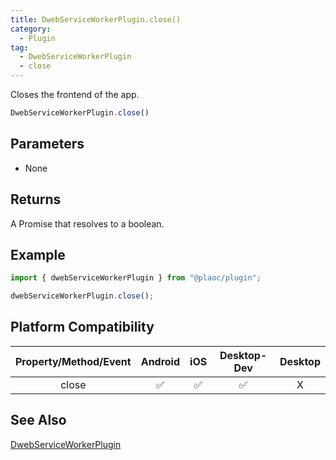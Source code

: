 ```yaml
---
title: DwebServiceWorkerPlugin.close()
category:
  - Plugin
tag:
  - DwebServiceWorkerPlugin
  - close
---
```


Closes the frontend of the app.

```js
DwebServiceWorkerPlugin.close()
```

## Parameters

- None

## Returns

A Promise that resolves to a boolean.

## Example

```js  
import { dwebServiceWorkerPlugin } from "@plaoc/plugin";

dwebServiceWorkerPlugin.close();
```

## Platform Compatibility

| Property/Method/Event | Android | iOS | Desktop-Dev | Desktop |
|:---------------------:|:-------:|:---:|:-----------:|:-------:|
| close                 | ✅      | ✅  | ✅          | X       |  

## See Also
[DwebServiceWorkerPlugin](../index.md)
